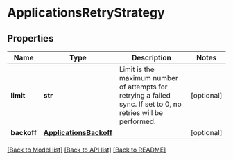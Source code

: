 # ApplicationsRetryStrategy

## Properties
Name | Type | Description | Notes
------------ | ------------- | ------------- | -------------
**limit** | **str** | Limit is the maximum number of attempts for retrying a failed sync. If set to 0, no retries will be performed. | [optional] 
**backoff** | [**ApplicationsBackoff**](ApplicationsBackoff.md) |  | [optional] 

[[Back to Model list]](../README.md#documentation-for-models) [[Back to API list]](../README.md#documentation-for-api-endpoints) [[Back to README]](../README.md)

